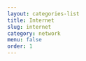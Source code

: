 ```yaml
---
layout: categories-list
title: Internet
slug: internet
category: network
menu: false
order: 1
---
```

